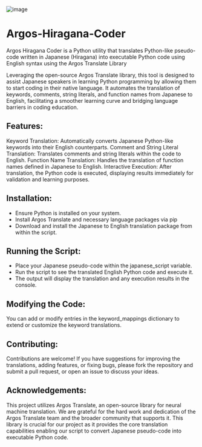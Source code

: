 ![image](https://github.com/user-attachments/assets/3dd8db10-faa7-46ca-a1a1-762a90d4d5a2)

# Argos-Hiragana-Coder
Argos Hiragana Coder is a Python utility that translates Python-like pseudo-code written in Japanese (Hiragana) into executable Python code using English syntax using the Argos Translate Library

Leveraging the open-source Argos Translate library, this tool is designed to assist Japanese speakers in learning Python programming by allowing them to start coding in their native language. It automates the translation of keywords, comments, string literals, and function names from Japanese to English, facilitating a smoother learning curve and bridging language barriers in coding education.

## Features:
Keyword Translation: Automatically converts Japanese Python-like keywords into their English counterparts.
Comment and String Literal Translation: Translates comments and string literals within the code to English.
Function Name Translation: Handles the translation of function names defined in Japanese to English.
Interactive Execution: After translation, the Python code is executed, displaying results immediately for validation and learning purposes.

## Installation:
- Ensure Python is installed on your system.
- Install Argos Translate and necessary language packages via pip
- Download and install the Japanese to English translation package from within the script.

## Running the Script:
- Place your Japanese pseudo-code within the japanese_script variable.
- Run the script to see the translated English Python code and execute it.
- The output will display the translation and any execution results in the console.

## Modifying the Code:
You can add or modify entries in the keyword_mappings dictionary to extend or customize the keyword translations.

## Contributing:
Contributions are welcome! If you have suggestions for improving the translations, adding features, or fixing bugs, please fork the repository and submit a pull request, or open an issue to discuss your ideas.

## Acknowledgements:
This project utilizes Argos Translate, an open-source library for neural machine translation. We are grateful for the hard work and dedication of the Argos Translate team and the broader community that supports it. This library is crucial for our project as it provides the core translation capabilities enabling our script to convert Japanese pseudo-code into executable Python code.
